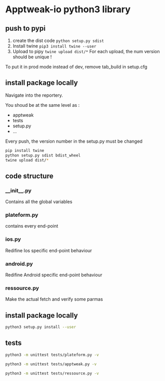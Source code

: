# Apptweak-io python3 library

## push to pypi
1. create the dist code `python setup.py sdist`
2. Install twine `pip3 install twine --user`
3. Upload to pipy `twine upload dist/*`
For each upload, the num version should be unique !

To put it in prod mode instead of dev, remove tab_build in setup.cfg
## install package locally
Navigate into the reportery.

You shoud be at the same level as :
- apptweak
- tests
- setup.py
- ...

Every push, the version number in the setup.py must be changed

```bash 
pip install twine
python setup.py sdist bdist_wheel
twine upload dist/*
```

## code structure

### \_\_init\_\_.py
Contains all the global variables

### plateform.py
contains every end-point

### ios.py
Redifine Ios specific end-point behaviour

### android.py
Redifine Android specific end-point behaviour

### ressource.py
Make the actual fetch and verify some parmas

## install package locally
```bash
python3 setup.py install --user
```

## tests

```bash
python3 -m unittest tests/plateform.py -v
```
```bash
python3 -m unittest tests/apptweak.py -v
```
```bash
python3 -m unittest tests/ressource.py -v
```

